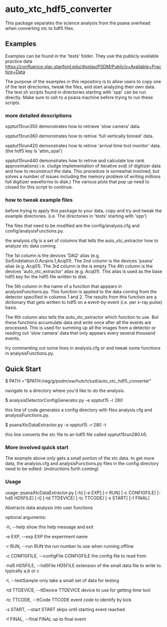 # auto_xtc_hdf5_converter

This package separates the science analysis from the psana overhead when converting xtc to hdf5 files.

## Examples
Examples can be found in the 'tests' folder.  They use the publicly available practice data
https://confluence.slac.stanford.edu/display/PSDM/Publicly+Available+Practice+Data

The purpose of the examples in this repository is to allow users to copy one of the test directories, tweak the files, and start analyzing their own data.
The test.sh scripts found in directories starting with 'xpp' can be run directly.
Make sure to ssh to a psana machine before trying to run these scripts.
### more detailed descriptions

xpptut15run350 demonstrates how to retrieve 'slow camera' data.

xpptut15run360 demonstrates how to retrive 'full vertically binned' data.

xpptut15run420 demonstrates how to retrive 'arrival time tool monitor' data. (the hdf5 key is 'attm_opal')

xpptut15run440 demonstrates how to retrive and calculate low rank approximations( i.e. cludge implementation of iterative svd) of digitizer data and how to reconstruct the data. This procedure is somewhat involved, but solves a number of issues including the memory problem of writing millions full digitizer waveforms to disk.)  The various plots that pop up need to closed for this script to continue.

### how to tweak example files
before trying to apply this package to your data, copy and try and tweak the example directories.  (i.e. The directories in 'tests' starting with 'xpp')

The files that need to be modified are the config/analysis.cfg and config/analysisFunctions.py.

the analysis.cfg is a set of columns that tells the auto_xtc_extractor how to analyze xtc data coming.

The 1st column is the devices 'DAQ'     alias (e.g. SxrEndstation.0:Acqiris.1,Acq01). 
The 2nd column is the devices 'psana'   alias (e.g. Acq01). 
The 3rd column is the is empty
The 4th column is the devices 'auto_xtc_extractor' alias (e.g. Acq01).  This alias is used as the base hdf5 key for the hdf5 file written to disk.

The 5th column in the name of a function that appears in analysisFunctions.py. This function is applied to the data coming from the detector specified in columns 1 and 2. The results from this function are a dictionary that gets written to hdf5 on a event-by-event (i.e. per x-ray pulse) basis.

The 6th column also tells the auto_xtc_extractor which function to use. But these functions accumulate data and write once after all the events are processed.  This is used for summing up all the images from a detector or reading out 'slow camera' data that only appears every several thousand events.

try commenting out some lines in analysis.cfg or and tweak some functions in analysisFunctions.py.

## Quick Start

</pre>$ PATH ="$PATH:/reg/g/psdm/sw/hutch/sxd/auto_xtc_hdf5_converter" </pre>

navigate to a directory where you'd like to do the analysis.

</pre>$ analysisDetectorConfigGenerator.py -e xpptut15 -r 280 </pre>

this line of code generates a config directory with files analysis.cfg and analysisFunctions.py.


</pre>$ psanaXtcDataExtractor.py -e xpptut15 -r 280 -t </pre>

this line converts the xtc file to an hdf5 file called xpptut15run280.h5.

### More involved quick start

The example above only gets a small portion of the xtc data. to get more data, the analysis.cfg and analysisFunctions.py files in the config directory need to be edited. (instructions forth coming)

### Usage

usage: psanaXtcDataExtractor.py [-h] [-e EXP] [-r RUN] [-c CONFIGFILE]
                                [-hd5 HD5FILE] [-t] [-td TTDEVICE]
                                [-tc TTCODE] [-s START] [-f FINAL]

Abstracts data analysis into user functions

optional arguments:

  -h, --help            show this help message and exit

  -e EXP, --exp EXP     the experiment name

  -r RUN, --run RUN     the run number to use when running offline

  -c CONFIGFILE, --configFile CONFIGFILE
                        the config file to read from

  -hd5 HD5FILE, --hd5File HD5FILE
                        extension of the small data file to write to.
                        typically a,b or c

  -t, --testSample      only take a small set of data for testing

  -td TTDEVICE, --ttDevice TTDEVICE
                        device to use for getting time tool

  -tc TTCODE, --ttCode TTCODE
                        event code to identify by kick

  -s START, --start START
                        skips until starting event reached

  -f FINAL, --final FINAL
                        up to final event

